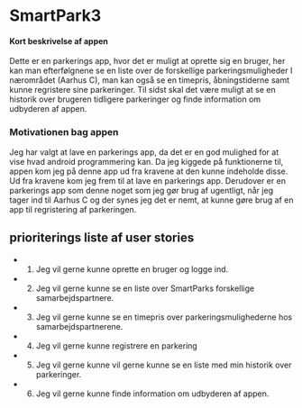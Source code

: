 # SmartPark3 
#### Kort beskrivelse af appen #### 
Dette er en parkerings app, hvor det er muligt at oprette sig en bruger, her kan man efterfølgnene se en liste over de forskellige 
parkeringsmuligheder I nærområdet (Aarhus C), man kan også se en timepris, åbningstiderne samt kunne regristere sine parkeringer. 
Til sidst skal det være muligt at se en historik over brugeren tidligere parkeringer og finde information om udbyderen af appen. 

### Motivationen bag appen ### 
Jeg har valgt at lave en parkerings app, da det er en god mulighed for at vise hvad android programmering kan. Da jeg kiggede på funktionerne til, 
appen kom jeg på denne app ud fra kravene at den kunne indeholde disse. Ud fra kravene kom jeg frem til at lave en parkerings app. 
Derudover er en parkerings app som denne noget som jeg gør brug af ugentligt, når jeg tager ind til Aarhus C og der synes jeg det er nemt, 
at kunne gøre brug af en app til regristering af parkeringen. 

## prioriterings liste af user stories ## 
- 1. Jeg vil gerne kunne oprette en bruger og logge ind. 
- 2. Jeg vil gerne kunne se en liste over SmartParks forskellige samarbejdspartnere.
- 3. Jeg vil gerne kunne se en timepris over parkeringsmulighederne hos samarbejdspartnerene.
- 4. Jeg vil gerne kunne registrere en parkering
- 5. Jeg vil gerne kunne vil gerne kunne se en liste med min historik over parkeringer. 
- 6. Jeg vil gerne kunne finde information om udbyderen af appen. 
